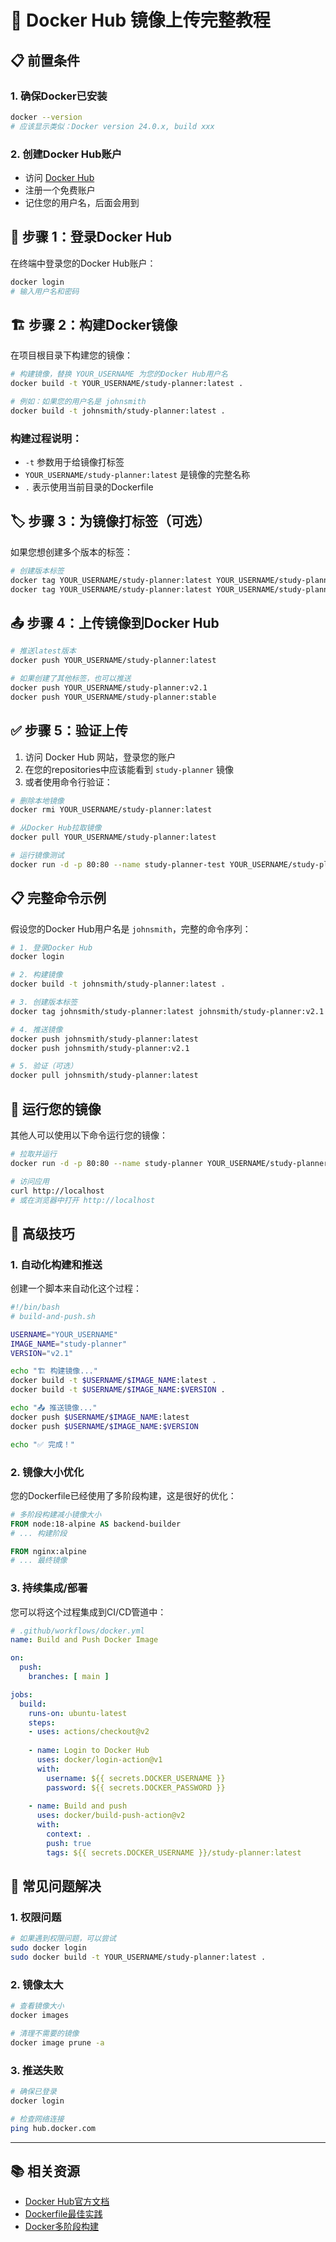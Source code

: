 # 🐳 Docker Hub 镜像上传完整教程

## 📋 前置条件

### 1. 确保Docker已安装
```bash
docker --version
# 应该显示类似：Docker version 24.0.x, build xxx
```

### 2. 创建Docker Hub账户
- 访问 [Docker Hub](https://hub.docker.com/)
- 注册一个免费账户
- 记住您的用户名，后面会用到

## 🔑 步骤 1：登录Docker Hub

在终端中登录您的Docker Hub账户：

```bash
docker login
# 输入用户名和密码
```

## 🏗️ 步骤 2：构建Docker镜像

在项目根目录下构建您的镜像：

```bash
# 构建镜像，替换 YOUR_USERNAME 为您的Docker Hub用户名
docker build -t YOUR_USERNAME/study-planner:latest .

# 例如：如果您的用户名是 johnsmith
docker build -t johnsmith/study-planner:latest .
```

### 构建过程说明：
- `-t` 参数用于给镜像打标签
- `YOUR_USERNAME/study-planner:latest` 是镜像的完整名称
- `.` 表示使用当前目录的Dockerfile

## 🏷️ 步骤 3：为镜像打标签（可选）

如果您想创建多个版本的标签：

```bash
# 创建版本标签
docker tag YOUR_USERNAME/study-planner:latest YOUR_USERNAME/study-planner:v2.1
docker tag YOUR_USERNAME/study-planner:latest YOUR_USERNAME/study-planner:stable
```

## 📤 步骤 4：上传镜像到Docker Hub

```bash
# 推送latest版本
docker push YOUR_USERNAME/study-planner:latest

# 如果创建了其他标签，也可以推送
docker push YOUR_USERNAME/study-planner:v2.1
docker push YOUR_USERNAME/study-planner:stable
```

## ✅ 步骤 5：验证上传

1. 访问 Docker Hub 网站，登录您的账户
2. 在您的repositories中应该能看到 `study-planner` 镜像
3. 或者使用命令行验证：

```bash
# 删除本地镜像
docker rmi YOUR_USERNAME/study-planner:latest

# 从Docker Hub拉取镜像
docker pull YOUR_USERNAME/study-planner:latest

# 运行镜像测试
docker run -d -p 80:80 --name study-planner-test YOUR_USERNAME/study-planner:latest
```

## 📋 完整命令示例

假设您的Docker Hub用户名是 `johnsmith`，完整的命令序列：

```bash
# 1. 登录Docker Hub
docker login

# 2. 构建镜像
docker build -t johnsmith/study-planner:latest .

# 3. 创建版本标签
docker tag johnsmith/study-planner:latest johnsmith/study-planner:v2.1

# 4. 推送镜像
docker push johnsmith/study-planner:latest
docker push johnsmith/study-planner:v2.1

# 5. 验证（可选）
docker pull johnsmith/study-planner:latest
```

## 🚀 运行您的镜像

其他人可以使用以下命令运行您的镜像：

```bash
# 拉取并运行
docker run -d -p 80:80 --name study-planner YOUR_USERNAME/study-planner:latest

# 访问应用
curl http://localhost
# 或在浏览器中打开 http://localhost
```

## 📝 高级技巧

### 1. 自动化构建和推送

创建一个脚本来自动化这个过程：

```bash
#!/bin/bash
# build-and-push.sh

USERNAME="YOUR_USERNAME"
IMAGE_NAME="study-planner"
VERSION="v2.1"

echo "🏗️ 构建镜像..."
docker build -t $USERNAME/$IMAGE_NAME:latest .
docker build -t $USERNAME/$IMAGE_NAME:$VERSION .

echo "📤 推送镜像..."
docker push $USERNAME/$IMAGE_NAME:latest
docker push $USERNAME/$IMAGE_NAME:$VERSION

echo "✅ 完成！"
```

### 2. 镜像大小优化

您的Dockerfile已经使用了多阶段构建，这是很好的优化：

```dockerfile
# 多阶段构建减小镜像大小
FROM node:18-alpine AS backend-builder
# ... 构建阶段

FROM nginx:alpine
# ... 最终镜像
```

### 3. 持续集成/部署

您可以将这个过程集成到CI/CD管道中：

```yaml
# .github/workflows/docker.yml
name: Build and Push Docker Image

on:
  push:
    branches: [ main ]

jobs:
  build:
    runs-on: ubuntu-latest
    steps:
    - uses: actions/checkout@v2
    
    - name: Login to Docker Hub
      uses: docker/login-action@v1
      with:
        username: ${{ secrets.DOCKER_USERNAME }}
        password: ${{ secrets.DOCKER_PASSWORD }}
    
    - name: Build and push
      uses: docker/build-push-action@v2
      with:
        context: .
        push: true
        tags: ${{ secrets.DOCKER_USERNAME }}/study-planner:latest
```

## 🔧 常见问题解决

### 1. 权限问题
```bash
# 如果遇到权限问题，可以尝试
sudo docker login
sudo docker build -t YOUR_USERNAME/study-planner:latest .
```

### 2. 镜像太大
```bash
# 查看镜像大小
docker images

# 清理不需要的镜像
docker image prune -a
```

### 3. 推送失败
```bash
# 确保已登录
docker login

# 检查网络连接
ping hub.docker.com
```

---

## 📚 相关资源

- [Docker Hub官方文档](https://docs.docker.com/docker-hub/)
- [Dockerfile最佳实践](https://docs.docker.com/develop/dev-best-practices/)
- [Docker多阶段构建](https://docs.docker.com/develop/dev-best-practices/) 